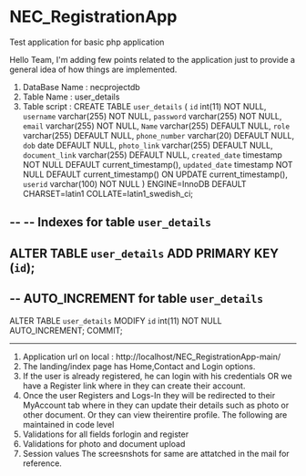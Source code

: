 # NEC_RegistrationApp
Test application for basic php application

Hello Team,
I'm adding few points related to the application just to provide a general idea of how things are implemented. 
1. DataBase Name : necprojectdb
2. Table Name : user_details
3. Table script :
CREATE TABLE `user_details` (
  `id` int(11) NOT NULL,
  `username` varchar(255) NOT NULL,
  `password` varchar(255) NOT NULL,
  `email` varchar(255) NOT NULL,
  `Name` varchar(255) DEFAULT NULL,
  `role` varchar(255) DEFAULT NULL,
  `phone_number` varchar(20) DEFAULT NULL,
  `dob` date DEFAULT NULL,
  `photo_link` varchar(255) DEFAULT NULL,
  `document_link` varchar(255) DEFAULT NULL,
  `created_date` timestamp NOT NULL DEFAULT current_timestamp(),
  `updated_date` timestamp NOT NULL DEFAULT current_timestamp() ON UPDATE current_timestamp(),
  `userid` varchar(100) NOT NULL
) ENGINE=InnoDB DEFAULT CHARSET=latin1 COLLATE=latin1_swedish_ci;

--
-- Indexes for table `user_details`
--
ALTER TABLE `user_details`
  ADD PRIMARY KEY (`id`);
--
-- AUTO_INCREMENT for table `user_details`
--
ALTER TABLE `user_details`
  MODIFY `id` int(11) NOT NULL AUTO_INCREMENT;
COMMIT;
*******************************************************************************************************************
 1. Application url on local : http://localhost/NEC_RegistrationApp-main/
 2. The landing/index page has Home,Contact and Login options.
 3. If the user is already registered, he can login with his credentials OR we have a Register link where in they can create their account.
 4. Once the user Registers and Logs-In they will be redirected to their MyAccount tab where in they can update their details such as photo or other document. Or they can view theirentire profile.
The following are maintained in code level
1. Validations for all fields forlogin and register
2. Validations for photo and document upload
3. Session values
The screesnshots for same are attatched in the mail for reference.
    
